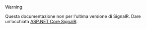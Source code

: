 > [!WARNING]
> Questa documentazione non per l'ultima versione di SignalR. Dare un'occhiata [ASP.NET Core SignalR](/aspnet/core/signalr/introduction).
